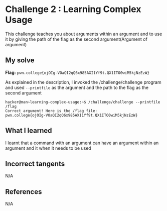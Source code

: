# Challenge 2 : Learning Complex Usage
This challenge teaches you about arguments within an argument and to use it by giving the path of the flag as the second argument(Argument of argument)

## My solve
**Flag:** `pwn.college{ojOIg-VOaQI2qQ6x985AXI1Yf9t.QX1ITO0wiM5kjNzEzW}`

As explained in the description, I invoked the /challenge/challenge program and used `--printfile` as the argument and the path to the flag as the second argument
```
hacker@man~learning-complex-usage:~$ /challenge/challenge --printfile /flag
Correct argument! Here is the /flag file:
pwn.college{ojOIg-VOaQI2qQ6x985AXI1Yf9t.QX1ITO0wiM5kjNzEzW}
```

## What I learned 
I learnt that a command with an argument can have an argument within an argument and it when it needs to be used

## Incorrect tangents 
N/A

## References 
N/A
